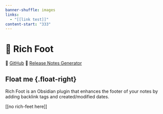 ```yaml
---
banner-shuffle: images
links:
  - "[[link test]]"
content-start: "333"
---
```


# 🦶 Rich Foot
🐙 [GitHub](https://github.com/jparkerweb/rich-foot)
📝 [Release Notes Generator](https://jparkerweb.github.io/release-notes/)

## Float me {.float-right}

Rich Foot is an Obsidian plugin that enhances the footer of your notes by adding backlink tags and created/modified dates.


[[no rich-feet here]]


